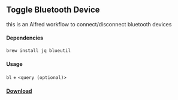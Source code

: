 ## Toggle Bluetooth Device

this is an Alfred workflow to connect/disconnect bluetooth devices



#### Dependencies

```
brew install jq blueutil
```



#### Usage

`bl` + `<query (optional)>` 



#### [Download](https://github.com/sungminoh/alfred-workflow-toggle-bluetooth/releases/download/v1.0.0/Toggle.Bluetooth.Device.alfredworkflow)
